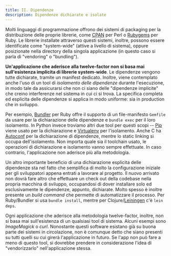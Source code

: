 ```yaml
---
title: II. Dipendenze
description: Dipendenze dichiarate e isolate
---
```

Molti linguaggi di programmazione offrono dei sistemi di packaging per la distribuzione delle proprie librerie, come [CPAN](http://www.cpan.org/) per Perl o [Rubygems](http://rubygems.org/) per Ruby. Le librerie installate attraverso questi sistemi, inoltre, possono essere identificate come "system-wide" (attive a livello di sistema), oppure posizionate nella directory della singola applicazione (in questo caso si parla di "vendoring" o "bundling").

**Un'applicazione che aderisce alla twelve-factor non si basa mai sull'esistenza implicita di librerie system-wide**. Le dipendenze vengono tutte dichiarate, tramite un manifest dedicato. Inoltre, viene contemplato anche l'uso di un tool di *isolamento delle dipendenze* durante l'esecuzione, in modo tale da assicurarsi che non ci siano delle "dipendenze implicite" che creino interferenze nel sistema in cui ci si trova. La specifica completa ed esplicita delle dipendenze si applica in modo uniforme: sia in production che in sviluppo.

Per esempio, [Bundler](https://bundler.io/) per Ruby offre il supporto di un file-manifesto `Gemfile` da usare per la dichiarazione delle dipendenze e `bundle exec` per il loro isolamento. In Python invece troviamo altri due tool per questi scopi -- [Pip](http://www.pip-installer.org/en/latest/) viene usato per la dichiarazione e [Virtualenv](http://www.virtualenv.org/en/latest/) per l'isolamento. Anche C ha [Autoconf](http://www.gnu.org/s/autoconf/) per la dichiarazione di dipendenze, mentre lo static linking si occupa dell'isolamento. Non importa quale sia il toolchain usato, le operazioni di dichiarazione e isolamento vanno sempre effettuate. In caso contrario, l'applicazione non aderisce più alla metodologia.

Un altro importante beneficio di una dichiarazione esplicita delle dipendenze sta nel fatto che semplifica di molto la configurazione iniziale per gli sviluppatori appena entrati a lavorare al progetto. Il nuovo arrivato non dovrà fare altro che effettuare un check out della codebase nella propria macchina di sviluppo, occupandosi di dover installare solo ed esclusivamente le dipendenze, appunto, dichiarate. Molto spesso è inoltre presente un *build command* che permette di automatizzare il processo. Per Ruby/Bundler si usa `bundle install`, mentre per Clojure/[Leiningen](https://github.com/technomancy/leiningen#readme) c'è `lein deps`.

Ogni applicazione che aderisce alla metodologia twelve-factor, inoltre, non si basa mai sull'esistenza di un qualsiasi tool di sistema. Alcuni esempi sono *ImageMagick* o *curl*. Nonostante questi software esistano già su buona parte dei sistemi in circolazione, non è comunque detto che siano presenti su tutti quelli su cui girerà l'applicazione in futuro. Se l'app non può fare a meno di questo tool, si dovrebbe prendere in considerazione l'idea di "vendorizzarlo" nell'applicazione stessa.
